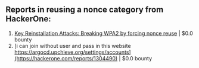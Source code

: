 ## Reports in reusing a nonce category from HackerOne:
1. [Key Reinstallation Attacks: Breaking WPA2 by forcing nonce reuse](https://hackerone.com/reports/286740) | $0.0 bounty
2. [i can join without user and pass in this website  https://argocd.upchieve.org/settings/accounts](https://hackerone.com/reports/1304490) | $0.0 bounty